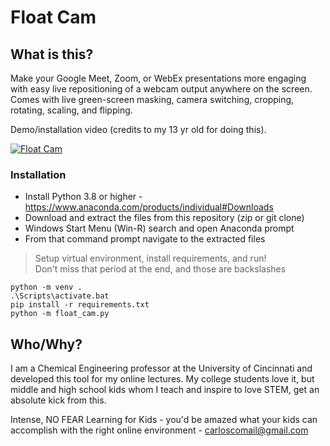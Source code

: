 # Float Cam

## What is this?
Make your Google Meet, Zoom, or WebEx presentations more engaging with easy live repositioning of a webcam output anywhere on the screen. Comes with live green-screen masking, camera switching, cropping, rotating, scaling, and flipping.

Demo/installation video (credits to my 13 yr old for doing this).

[![Float Cam](https://raw.githubusercontent.com/profteachkids/float_cam/master/float_cam1.jpg)](https://www.youtube.com/embed/-1b9dLhkn5E "Float Cam")

### Installation
- Install Python 3.8 or higher - https://www.anaconda.com/products/individual#Downloads
- Download and extract the files from this repository (zip or git clone)
- Windows Start Menu (Win-R) search and open Anaconda prompt
- From that command prompt navigate to the extracted files

> Setup virtual environment, install requirements, and run! <br>
> Don't miss that period at the end, and those are backslashes

```shell
python -m venv .
.\Scripts\activate.bat
pip install -r requirements.txt
python -m float_cam.py
```


## Who/Why?
I am a Chemical Engineering professor at the University of Cincinnati and developed this tool for my 
online lectures. My college students love it, but middle and high school kids whom I teach and 
inspire to love STEM, get an absolute kick from this.

Intense, NO FEAR Learning for Kids - you'd be amazed what your kids can accomplish
 with the right online environment - carloscomail@gmail.com

